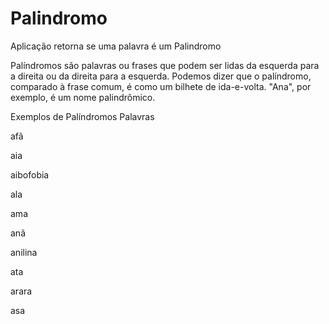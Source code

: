# Palindromo
Aplicação retorna se uma palavra é um Palindromo

Palíndromos são palavras ou frases que podem ser lidas da esquerda para a direita ou da direita para a esquerda. Podemos dizer que o palíndromo, comparado à frase comum, é como um bilhete de ida-e-volta. "Ana", por exemplo, é um nome palindrômico.

Exemplos de Palíndromos
Palavras

afã

aia

aibofobia

ala

ama

anã

anilina

ata

arara

asa

